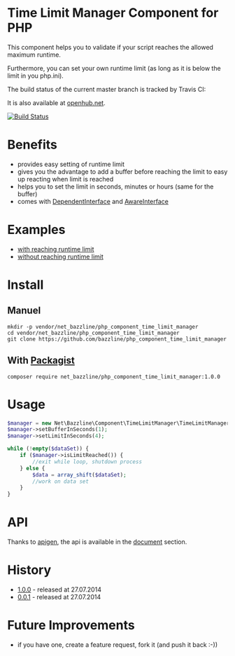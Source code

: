 # Time Limit Manager Component for PHP

This component helps you to validate if your script reaches the allowed maximum runtime.

Furthermore, you can set your own runtime limit (as long as it is below the limit in you php.ini).

The build status of the current master branch is tracked by Travis CI:

It is also available at [openhub.net](http://www.openhub.net/p/718008).

[![Build Status](https://travis-ci.org/bazzline/php_component_time_limit_manager.png?branch=1.0.0)](http://travis-ci.org/bazzline/php_component_time_limit_manager)

# Benefits

* provides easy setting of runtime limit
* gives you the advantage to add a buffer before reaching the limit to easy up reacting when limit is reached
* helps you to set the limit in seconds, minutes or hours (same for the buffer)
* comes with [DependentInterface](https://github.com/bazzline/php_component_time_limit_manager/blob/1.0.0/source/Net/Bazzline/Component/TimeLimitManager/TimeLimitManagerDependentInterface.php) and [AwareInterface](https://github.com/bazzline/php_component_time_limit_manager/blob/1.0.0/source/Net/Bazzline/Component/TimeLimitManager/TimeLimitManagerAwareInterface.php)

# Examples

* [with reaching runtime limit](https://github.com/bazzline/php_component_time_limit_manager/blob/1.0.0/example/Example/withReachingLimit.php)
* [without reaching runtime limit](https://github.com/bazzline/php_component_time_limit_manager/blob/1.0.0/example/Example/withoutReachingLimit.php)

# Install

## Manuel

    mkdir -p vendor/net_bazzline/php_component_time_limit_manager
    cd vendor/net_bazzline/php_component_time_limit_manager
    git clone https://github.com/bazzline/php_component_time_limit_manager

## With [Packagist](https://packagist.org/packages/net_bazzline/php_component_time_limit_manager)

    composer require net_bazzline/php_component_time_limit_manager:1.0.0

# Usage

```php
$manager = new Net\Bazzline\Component\TimeLimitManager\TimeLimitManager();
$manager->setBufferInSeconds(1);
$manager->setLimitInSeconds(4);

while (!empty($dataSet)) {
    if ($manager->isLimitReached()) {
        //exit while loop, shutdown process
    } else {
        $data = array_shift($dataSet);
        //work on data set
    }
}
```

# API

Thanks to [apigen](https://github.com/apigen/apigen), the api is available in the [document](https://github.com/bazzline/php_component_time_limit_manager/blob/1.0.0/document/index.html) section.

# History

* [1.0.0](https://github.com/bazzline/php_component_time_limit_manager/tree/1.0.0) - released at 27.07.2014
* [0.0.1](https://github.com/bazzline/php_component_time_limit_manager/tree/0.0.1) - released at 27.07.2014

# Future Improvements

* if you have one, create a feature request, fork it (and push it back :-))
